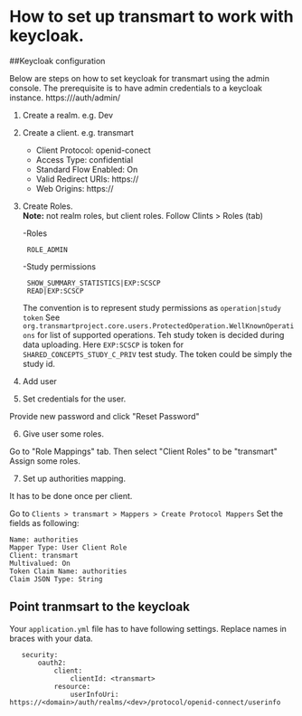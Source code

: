 # How to set up transmart to work with keycloak.

##Keycloak configuration

Below are steps on how to set keycloak for transmart using the admin console.
The prerequisite is to have admin credentials to a keycloak instance. https://<domain>/auth/admin/

1. Create a realm. e.g. Dev
2. Create a client. e.g. transmart

    - Client Protocol: openid-conect
    - Access Type: confidential
    - Standard Flow Enabled: On
    - Valid Redirect URIs: https://<client url. e.g. glowing bear>
    - Web Origins: https://<client url. e.g. glowing bear>
    
3. Create Roles.  
    **Note:** not realm roles, but client roles.
    Follow Clints > Roles (tab)
    
    -Roles
    
        ROLE_ADMIN
        
    -Study permissions
    
        SHOW_SUMMARY_STATISTICS|EXP:SCSCP
        READ|EXP:SCSCP
        
    The convention is to represent study permissions as `operation|study token`
    See `org.transmartproject.core.users.ProtectedOperation.WellKnownOperations` for list of supported operations.
    Teh study token is decided during data uploading.
    Here `EXP:SCSCP` is token for `SHARED_CONCEPTS_STUDY_C_PRIV` test study.
    The token could be simply the study id. 
    
        
4. Add user

5. Set credentials for the user.

Provide new password and click "Reset Password"

6. Give user some roles.

Go to "Role Mappings" tab. Then select "Client Roles" to be "transmart"
Assign some roles.

7. Set up authorities mapping.

It has to be done once per client.

Go to `Clients > transmart > Mappers > Create Protocol Mappers`
Set the fields as following:

    Name: authorities
    Mapper Type: User Client Role
    Client: transmart
    Multivalued: On
    Token Claim Name: authorities
    Claim JSON Type: String
    

## Point tranmsart to the keycloak

Your `application.yml` file has to have following settings. Replace names in braces with your data.

       security:
           oauth2:
               client:
                   clientId: <transmart>
               resource:
                   userInfoUri: https://<domain>/auth/realms/<dev>/protocol/openid-connect/userinfo
